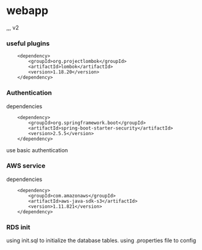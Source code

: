 # webapp

,,,
v2

### useful plugins

        <dependency>
            <groupId>org.projectlombok</groupId>
            <artifactId>lombok</artifactId>
            <version>1.18.20</version>
        </dependency>



### Authentication
dependencies

        <dependency>
            <groupId>org.springframework.boot</groupId>
            <artifactId>spring-boot-starter-security</artifactId>
            <version>2.5.5</version>
        </dependency>

use basic authentication

### AWS service
dependencies

        <dependency>
            <groupId>com.amazonaws</groupId>
            <artifactId>aws-java-sdk-s3</artifactId>
            <version>1.11.821</version>
        </dependency>

### RDS init
using init.sql to initialize the database tables. using .properties file to config